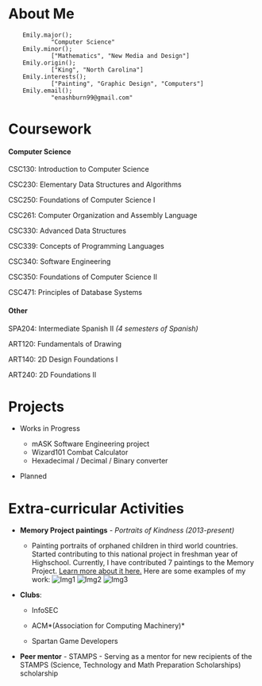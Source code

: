 # About Me
        
        Emily.major();
                "Computer Science"
        Emily.minor();
                ["Mathematics", "New Media and Design"]
        Emily.origin();
                ["King", "North Carolina"]
        Emily.interests();
                ["Painting", "Graphic Design", "Computers"]
        Emily.email();
                "enashburn99@gmail.com"
                
# Coursework
#### Computer Science
CSC130: Introduction to Computer Science

CSC230: Elementary Data Structures and Algorithms

CSC250: Foundations of Computer Science I

CSC261: Computer Organization and Assembly Language

CSC330: Advanced Data Structures

CSC339: Concepts of Programming Languages

CSC340: Software Engineering

CSC350: Foundations of Computer Science II

CSC471: Principles of Database Systems


#### Other
SPA204: Intermediate Spanish II *(4 semesters of Spanish)*

ART120: Fundamentals of Drawing

ART140: 2D Design Foundations I

ART240: 2D Foundations II
                
# Projects
- Works in Progress
  - mASK Software Engineering project
  - Wizard101 Combat Calculator
  - Hexadecimal / Decimal / Binary converter

- Planned


# Extra-curricular Activities
- **Memory Project paintings** - *Portraits of Kindness (2013-present)*
  * Painting portraits of orphaned children in third world countries. Started contributing to this national project in freshman year of Highschool. Currently, I have contributed 7 paintings to the Memory Project. [Learn more about it here.](https://www.memoryproject.org/) Here are some examples of my work:
        ![Img1](https://imgur.com/8PjN2gS.png)
        ![Img2](https://imgur.com/hUq1noI.png)
        ![Img3](https://imgur.com/0KNIKcC.png)
        
        
- **Clubs**: 
  * InfoSEC
        
  * ACM*(Association for Computing Machinery)*
        
  * Spartan Game Developers

- **Peer mentor** - STAMPS
        - Serving as a mentor for new recipients of the STAMPS (Science, Technology and Math Preparation Scholarships) scholarship
